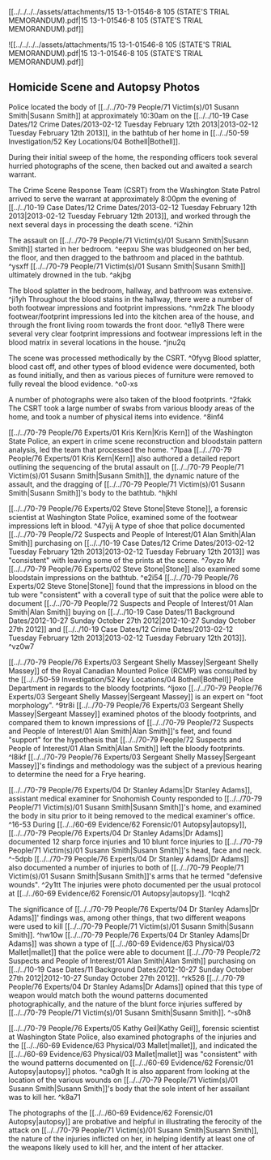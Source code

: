 [[../../../../assets/attachments/15 13-1-01546-8 105 (STATE'S TRIAL MEMORANDUM).pdf|15 13-1-01546-8 105 (STATE'S TRIAL MEMORANDUM).pdf]]

![[../../../../assets/attachments/15 13-1-01546-8 105 (STATE'S TRIAL MEMORANDUM).pdf|15 13-1-01546-8 105 (STATE'S TRIAL MEMORANDUM).pdf]]

## Homicide Scene and Autopsy Photos

Police located the body of [[../../70-79 People/71 Victim(s)/01 Susann Smith|Susann Smith]] at approximately 10:30am on the [[../../10-19 Case Dates/12 Crime Dates/2013-02-12 Tuesday February 12th 2013|2013-02-12 Tuesday February 12th 2013]], in the bathtub of her home in [[../../50-59 Investigation/52 Key Locations/04 Bothell|Bothell]].

During their initial sweep of the home, the responding officers took several hurried photographs of the scene, then backed out and awaited a search warrant.

The Crime Scene Response Team (CSRT) from the Washington State Patrol arrived to serve the warrant at approximately 8:00pm the evening of [[../../10-19 Case Dates/12 Crime Dates/2013-02-12 Tuesday February 12th 2013|2013-02-12 Tuesday February 12th 2013]], and worked through the next several days in processing the death scene. ^i2hin

The assault on [[../../70-79 People/71 Victim(s)/01 Susann Smith|Susann Smith]] started in her bedroom. ^eepxu
She was bludgeoned on her bed, the floor, and then dragged to the bathroom and placed in the bathtub. ^ysxff
[[../../70-79 People/71 Victim(s)/01 Susann Smith|Susann Smith]] ultimately drowned in the tub. ^akjbg

The blood splatter in the bedroom, hallway, and bathroom was extensive. ^ji1yh
Throughout the blood stains in the hallway, there were a number of both footwear impressions and footprint impressions. ^nm2zk
The bloody footwear/footprint impressions led into the kitchen area of the house, and through the front living room towards the front door. ^e1ly8
There were several very clear footprint impressions and footwear impressions left in the blood matrix in several locations in the house. ^jnu2q

The scene was processed methodically by the CSRT. ^0fyvg
Blood splatter, blood cast off, and other types of blood evidence were documented, both as found initially, and then as various pieces of furniture were removed to fully reveal the blood evidence. ^o0-xs

A number of photographs were also taken of the blood footprints. ^2fakk
The CSRT took a large number of swabs from various bloody areas of the home, and took a number of physical items into evidence. ^8inf4

[[../../70-79 People/76 Experts/01 Kris Kern|Kris Kern]] of the Washington State Police, an expert in crime scene reconstruction and bloodstain pattern analysis, led the team that processed the home. ^7lpaa
[[../../70-79 People/76 Experts/01 Kris Kern|Kern]] also authored a detailed report outlining the sequencing of the brutal assault on [[../../70-79 People/71 Victim(s)/01 Susann Smith|Susann Smith]], the dynamic nature of the assault, and the dragging of [[../../70-79 People/71 Victim(s)/01 Susann Smith|Susann Smith]]'s body to the bathtub. ^hjkhl

[[../../70-79 People/76 Experts/02 Steve Stone|Steve Stone]], a forensic scientist at Washington State Police, examined some of the footwear impressions left in blood. ^47yij
A type of shoe that police documented [[../../70-79 People/72 Suspects and People of Interest/01 Alan Smith|Alan Smith]] purchasing on [[../../10-19 Case Dates/12 Crime Dates/2013-02-12 Tuesday February 12th 2013|2013-02-12 Tuesday February 12th 2013]] was "consistent" with leaving some of the prints at the scene. ^7oyzo
Mr [[../../70-79 People/76 Experts/02 Steve Stone|Stone]] also examined some bloodstain impressions on the bathtub. ^e2i54
[[../../70-79 People/76 Experts/02 Steve Stone|Stone]] found that the impressions in blood on the tub were "consistent" with a coverall type of suit that the police were able to document [[../../70-79 People/72 Suspects and People of Interest/01 Alan Smith|Alan Smith]] buying on [[../../10-19 Case Dates/11 Background Dates/2012-10-27 Sunday October 27th 2012|2012-10-27 Sunday October 27th 2012]] and [[../../10-19 Case Dates/12 Crime Dates/2013-02-12 Tuesday February 12th 2013|2013-02-12 Tuesday February 12th 2013]]. ^vz0w7

[[../../70-79 People/76 Experts/03 Sergeant Shelly Massey|Sergeant Shelly Massey]] of the Royal Canadian Mounted Police (RCMP) was consulted by the [[../../50-59 Investigation/52 Key Locations/04 Bothell|Bothell]] Police Department in regards to the bloody footprints. ^ljoxo
[[../../70-79 People/76 Experts/03 Sergeant Shelly Massey|Sergeant Massey]] is an expert on "foot morphology". ^9tr8i
[[../../70-79 People/76 Experts/03 Sergeant Shelly Massey|Sergeant Massey]] examined photos of the bloody footprints, and compared them to known impressions of [[../../70-79 People/72 Suspects and People of Interest/01 Alan Smith|Alan Smith]]'s feet, and found "support" for the hypothesis that [[../../70-79 People/72 Suspects and People of Interest/01 Alan Smith|Alan Smith]] left the bloody footprints. ^l8ikf
[[../../70-79 People/76 Experts/03 Sergeant Shelly Massey|Sergeant Massey]]'s findings and methodology was the subject of a previous hearing to determine the need for a Frye hearing.

[[../../70-79 People/76 Experts/04 Dr Stanley Adams|Dr Stanley Adams]], assistant medical examiner for Snohomish County responded to [[../../70-79 People/71 Victim(s)/01 Susann Smith|Susann Smith]]'s home, and examined the body in situ prior to it being removed to the medical examiner's office. ^16-53
During [[../../60-69 Evidence/62 Forensic/01 Autopsy|autopsy]], [[../../70-79 People/76 Experts/04 Dr Stanley Adams|Dr Adams]] documented 12 sharp force injuries and 10 blunt force injuries to [[../../70-79 People/71 Victim(s)/01 Susann Smith|Susann Smith]]'s head, face and neck. ^-5dpb
[[../../70-79 People/76 Experts/04 Dr Stanley Adams|Dr Adams]] also documented a number of injuries to both of [[../../70-79 People/71 Victim(s)/01 Susann Smith|Susann Smith]]'s arms that he termed "defensive wounds". ^2y1tt
The injuries were photo documented per the usual protocol at [[../../60-69 Evidence/62 Forensic/01 Autopsy|autopsy]]. ^lcqh2

The significance of [[../../70-79 People/76 Experts/04 Dr Stanley Adams|Dr Adams]]' findings was, among other things, that two different weapons were used to kill [[../../70-79 People/71 Victim(s)/01 Susann Smith|Susann Smith]]. ^hw10w
[[../../70-79 People/76 Experts/04 Dr Stanley Adams|Dr Adams]] was shown a type of [[../../60-69 Evidence/63 Physical/03 Mallet|mallet]] that the police were able to document [[../../70-79 People/72 Suspects and People of Interest/01 Alan Smith|Alan Smith]] purchasing on [[../../10-19 Case Dates/11 Background Dates/2012-10-27 Sunday October 27th 2012|2012-10-27 Sunday October 27th 2012]]. ^rk526
[[../../70-79 People/76 Experts/04 Dr Stanley Adams|Dr Adams]] opined that this type of weapon would match both the wound patterns documented photographically, and the nature of the blunt force injuries suffered by [[../../70-79 People/71 Victim(s)/01 Susann Smith|Susann Smith]]. ^-s0h8

[[../../70-79 People/76 Experts/05 Kathy Geil|Kathy Geil]], forensic scientist at Washington State Police, also examined photographs of the injuries and the [[../../60-69 Evidence/63 Physical/03 Mallet|mallet]], and indicated the [[../../60-69 Evidence/63 Physical/03 Mallet|mallet]] was "consistent" with the wound patterns documented on [[../../60-69 Evidence/62 Forensic/01 Autopsy|autopsy]] photos. ^ca0gh
It is also apparent from looking at the location of the various wounds on [[../../70-79 People/71 Victim(s)/01 Susann Smith|Susann Smith]]'s body that the sole intent of her assailant was to kill her. ^k8a71

The photographs of the [[../../60-69 Evidence/62 Forensic/01 Autopsy|autopsy]] are probative and helpful in illustrating the ferocity of the attack on [[../../70-79 People/71 Victim(s)/01 Susann Smith|Susann Smith]], the nature of the injuries inflicted on her, in helping identify at least one of the weapons likely used to kill her, and the intent of her attacker.